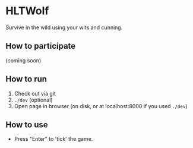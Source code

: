 HLTWolf
=======

Survive in the wild using your wits and cunning.

How to participate
------------------

(coming soon)

How to run
----------

1. Check out via git
2. `./dev` (optional)
3. Open page in browser (on disk, or at localhost:8000 if you used `./dev`)

How to use
----------

* Press "Enter" to 'tick' the game.
